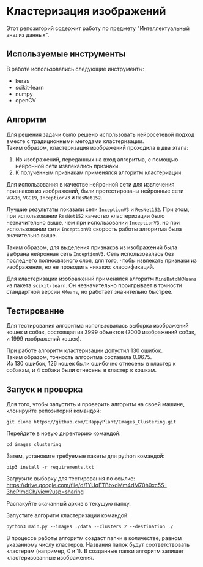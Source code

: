 # Кластеризация изображений

Этот репозиторий содержит работу по предмету 
"Интеллектуальный анализ данных".  

## Используемые инструменты
В работе использовались следующие инструменты:  
* keras  
* scikit-learn  
* numpy  
* openCV

## Алгоритм

Для решения задачи было решено использовать нейросетевой подход вместе с
традиционными методами кластеризации.  
Таким образом, кластеризация изображений проходила в два этапа:  

1. Из изображений, переданных на вход алгоритма, с помощью нейронной сети
извлекались признаки.  
2. К полученным признакам применялся алгоритм кластериации.  

Для использования в качестве нейронной сети для извлечения признаков 
из изображений, были протестированы нейронные сети ```VGG16```, ```VGG19```, 
```InceptionV3``` и ```ResNet152```.  

Лучшие результаты показали сети ```InceptionV3``` и ```ResNet152```. При этом,
при использовании ```ResNet152``` качество кластеризации было незначительно 
выше, чем при использовании ```InceptionV3```, но при использовании сети 
```InceptionV3``` скорость работы алгоритма была значительно выше.  

Таким образом, для выделения признаков из изображений была выбрана нейронная
сеть ```InceptionV3```. Сеть использовалась без последнего полносвязного слоя, 
для того, чтобы извлекать признаки из изображения, но не проводить никаких
классификаций.  

Для кластеризации изображений применялся алгоритм ```MiniBatchKMeans```
из пакета ```scikit-learn```. Он незначительно проигрывает в точности
стандартной версии ```KMeans```, но работает значительно быстрее.

## Тестирование

Для тестирования алгоритма использовалась выборка изображений кошек и 
собак, состоящая из 3999 объектов 
(2000 изображений собак, и 1999 изображений кошек).  

При работе алгоритм кластеризации допустил 130 ошибок.  
Таким образом, точность алгоритма составила 0.9675.  
Из 130 ошибок, 126 кошек были ошибочно отнесены в кластер к собакам, 
и 4 собаки были отнесены в кластер к кошкам.

## Запуск и проверка

Для того, чтобы запустить и проверить алгоритм на своей машине, 
клонируйте репозиторий командой:
```shell
git clone https://github.com/IHappyPlant/Images_Clustering.git
```

Перейдите в новую директорию командой:
```shell
cd images_clustering
```

Затем, установите требуемые пакеты для python командой:  
```shell
pip3 install -r requirements.txt
```

Загрузите выборку для тестирования по ссылке:  
https://drive.google.com/file/d/1YUqETBbxdMm4dM70h0xc5S-3hcPlmdCh/view?usp=sharing

Распакуйте скачанный архив в текущую папку.

Запустите алгоритм кластеризации командой:  
```shell
python3 main.py --images ./data --clusters 2 --destination ./
```

В процессе работы алгоритм создаст папки в количестве, равном указанному
числу кластеров. Названия папок будут соответствовать кластерам 
(например, 0 и 1). В созданные папки алгоритм запишет кластеризованные
изображения.

